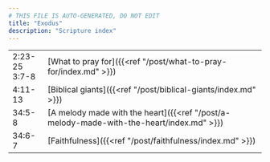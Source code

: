 ```yaml
---
# THIS FILE IS AUTO-GENERATED, DO NOT EDIT
title: "Exodus"
description: "Scripture index"
---
```


|  |  |
| --- | --- |
| 2:23-25 <br/> 3:7-8 | [What to pray for]({{<ref "/post/what-to-pray-for/index.md" >}}) |
| 4:11-13 | [Biblical giants]({{<ref "/post/biblical-giants/index.md" >}}) |
| 34:5-8 | [A melody made with the heart]({{<ref "/post/a-melody-made-with-the-heart/index.md" >}}) |
| 34:6-7 | [Faithfulness]({{<ref "/post/faithfulness/index.md" >}}) |
